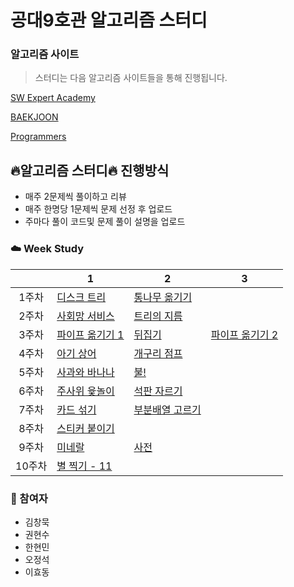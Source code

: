 # 공대9호관 알고리즘 스터디

### 알고리즘 사이트

> 스터디는 다음 알고리즘 사이트들을 통해 진행됩니다.

[SW Expert Academy](https://swexpertacademy.com/main/main.do)

[BAEKJOON](https://www.acmicpc.net/)

[Programmers](https://programmers.co.kr/learn/challenges?tab=all_challenges)

## :fire:알고리즘 스터디:fire: 진행방식

- 매주 2문제씩 풀이하고 리뷰
- 매주 한명당 1문제씩 문제 선정 후 업로드
- 주마다 풀이 코드및 문제 풀이 설명을 업로드

### :cloud: Week Study

|        | 1                                                        | 2                                                       | 3                                                        |
| :----: | -------------------------------------------------------- | ------------------------------------------------------- | -------------------------------------------------------- |
| 1주차  | [디스크 트리](https://www.acmicpc.net/problem/7432)      | [통나무 옮기기](https://www.acmicpc.net/problem/1938)   |                                                          |
| 2주차  | [사회망 서비스](https://www.acmicpc.net/problem/2533)    | [트리의 지름](https://www.acmicpc.net/problem/1967)     |                                                          |
| 3주차  | [파이프 옮기기 1](https://www.acmicpc.net/problem/17070) | [뒤집기](https://www.acmicpc.net/problem/15999)         | [파이프 옮기기 2](https://www.acmicpc.net/problem/17069) |
| 4주차  | [아기 상어](https://www.acmicpc.net/problem/16236)       | [개구리 점프](https://www.acmicpc.net/problem/17619)    |                                                          |
| 5주차  | [사과와 바나나](https://www.acmicpc.net/problem/3114)    | [불!](https://www.acmicpc.net/problem/4179)             |                                                          |
| 6주차  | [주사위 윷놀이](https://www.acmicpc.net/problem/17825)   | [석판 자르기](https://www.acmicpc.net/problem/2339)     |                                                          |
| 7주차  | [카드 섞기](https://www.acmicpc.net/problem/1091)        | [부분배열 고르기](https://www.acmicpc.net/problem/2104) |                                                          |
| 8주차  | [스티커 붙이기](https://www.acmicpc.net/problem/18808)   |                                                         |                                                          |
| 9주차  | [미네랄](https://www.acmicpc.net/problem/2933)           | [사전](https://www.acmicpc.net/problem/1256)            |                                                          |
| 10주차 | [별 찍기 - 11](https://www.acmicpc.net/problem/2448)     |                                                         |                                                          |
### :rainbow: 참여자

- 김창묵
- 권현수
- 한현민
- 오정석
- 이효동




